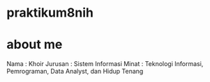 # praktikum8nih
# about me
Nama : Khoir
Jurusan : Sistem Informasi
Minat : Teknologi Informasi, Pemrograman, Data Analyst, dan Hidup Tenang
